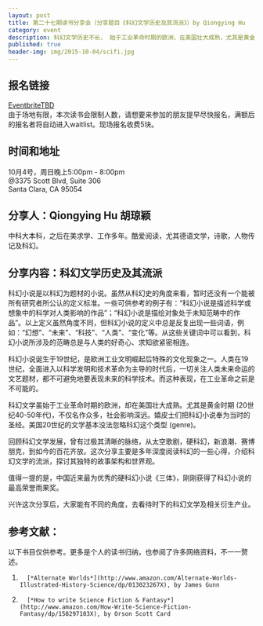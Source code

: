 ```yaml
---
layout: post
title: 第二十七期读书分享会（分享题目《科幻文学历史及其流派》）by Qiongying Hu
category: event
description: 科幻文学历史不长， 始于工业革命时期的欧洲，在美国壮大成熟，尤其是黄金时期 (20世纪40-50年代)，不仅名作众多，社会影响深远。嬉皮士们把科幻小说奉为当时的圣经。
published: true
header-img: img/2015-10-04/scifi.jpg 
---
```


## 报名链接
[EventbriteTBD]()  
由于场地有限，本次读书会限制人数，请想要来参加的朋友提早尽快报名，满额后的报名者将自动进入waitlist。现场报名收费5块。

## 时间和地址
10月4号，周日晚上5:00pm - 8:00pm  
@3375 Scott Blvd, Suite 306  
Santa Clara, CA 95054

## 分享人：Qiongying Hu 胡琼颖
中科大本科，之后在美求学、工作多年。酷爱阅读，尤其德语文学，诗歌，人物传记及科幻。

## 分享内容：科幻文学历史及其流派

科幻小说是以科幻为题材的小说。虽然从科幻史的角度来看，暂时还没有一个能被所有研究者所公认的定义标准。一些可供参考的例子有：“科幻小说是描述科学或想象中的科学对人类影响的作品”；“科幻小说是描绘对象处于未知范畴中的作品”。以上定义虽然角度不同，但科幻小说的定义中总是反复出现一些词语，例如：“幻想”、“未来”、“科技”、“人类”、“变化”等。从这些关键词中可以看到，科幻小说所涉及的范畴总是与人类的好奇心、求知欲紧密相连。

科幻小说诞生于19世纪，是欧洲工业文明崛起后特殊的文化现象之一。人类在19世纪，全面进入以科学发明和技术革命为主导的时代后，一切关注人类未来命运的文艺题材，都不可避免地要表现未来的科学技术。而这种表现，在工业革命之前是不可能的。

科幻文学虽始于工业革命时期的欧洲，却在美国壮大成熟。尤其是黄金时期 (20世纪40-50年代)，不仅名作众多，社会影响深远。嬉皮士们把科幻小说奉为当时的圣经。美国20世纪的文学基本没法忽略科幻这个类型 (genre)。

回顾科幻文学发展，曾有过极其清晰的脉络，从太空歌剧，硬科幻，新浪潮、赛博朋克，到如今的百花齐放。这次分享主要是多年深度阅读科幻的一些心得，介绍科幻文学的流派，探讨其独特的故事架构和世界观。

值得一提的是，中国近来最为优秀的硬科幻小说《三体》，刚刚获得了科幻小说的最高荣誉雨果奖。

兴许这次分享后，大家能有不同的角度，去看待时下的科幻文学及相关衍生产业。

## 参考文献：
以下书目仅供参考。更多是个人的读书归纳，也参阅了许多网络资料，不一一赘述。

1.       [*Alternate Worlds*](http://www.amazon.com/Alternate-Worlds-Illustrated-History-Science/dp/013023267X), by James Gunn

2.       [*How to write Science Fiction & Fantasy*](http://www.amazon.com/How-Write-Science-Fiction-Fantasy/dp/158297103X), by Orson Scott Card 
